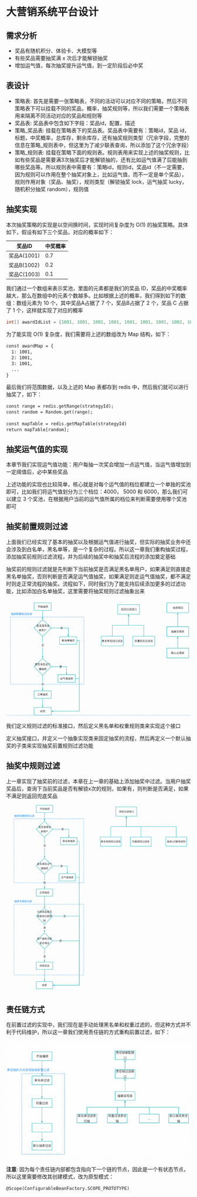 # 大营销系统平台设计
## 需求分析
* 奖品有随机积分、体验卡、大模型等
* 有些奖品需要抽奖满 x 次后才能解锁抽奖
* 增加运气值，每次抽奖提升运气值，到一定阶段后必中奖

## 表设计
* 策略表: 首先是需要一张策略表，不同的活动可以对应不同的策略，然后不同策略表下可以挂载不同的奖品，概率，抽奖规则等，所以我们需要一个策略表用来隔离不同活动对应的奖品和规则等
* 奖品表: 奖品表中包含如下字段：奖品id，配置，描述
* 策略_奖品表: 挂载在策略表下的奖品表。奖品表中需要有：策略id，奖品 id，标题，中奖概率，总库存，剩余库存，还有抽奖规则类型（冗余字段，完整的信息在策略_规则表中，但这里为了减少联表查询，所以添加了这个冗余字段）
* 策略_规则表: 挂载在策略下面的规则表。规则表用来实现上述的抽奖规则，比如有些奖品是需要满3次抽奖后才能解锁抽的，还有比如运气值满了后能抽到哪些奖品等。所以规则表中需要有：策略id，规则id，奖品id（不一定需要，因为规则可以作用在整个抽奖对象上，比如运气值，而不一定是单个奖品），规则作用对象（奖品、抽奖），规则类型（解锁抽奖 lock，运气抽奖 lucky，随机积分抽奖 random），规则值

## 抽奖实现
本次抽奖策略的实现是以空间换时间，实现时间复杂度为 O(1) 的抽奖策略。具体如下，假设有如下三个奖品，对应的概率如下：

| 奖品ID      | 中奖概率 |
|-----------|------|
| 奖品A(1001) | 0.7  |
| 奖品B(1002) | 0.2  |
| 奖品C(1003) | 0.1  |

我们通过一个数组来表示奖池，里面的元素都是我们的奖品 ID，奖品的中奖概率越大，那么在数组中的元素个数越多。比如根据上述的概率，我们得到如下的数组：数组元素为 10 个，其中奖品A占据了 7 个，奖品B占据了 2 个，奖品 C 占据了 1 个，这样就实现了对应的概率

```java
int[] awardIdList = {1001, 1001, 1001, 1001, 1001, 1001, 1001, 1002, 1002, 1003};
```
为了能实现 O(1) 复杂度，我们需要将上述的数组改为 Map 结构，如下：
```
const awardMap = {
  1: 1001,
  2: 1001,
  3: 1001,
  ...
}
```
最后我们将范围数据，以及上述的 Map 表都存到 redis 中，然后我们就可以进行抽奖了，如下：
```
const range = redis.getRange(strategyId);
const random = Random.get(range);

const mapTable = redis.getMapTable(strategyId)
return mapTable[random];
```

## 抽奖运气值的实现
本章节我们实现运气值功能：用户每抽一次奖会增加一点运气值，当运气值增加到一定阈值后，必中某些奖品

上述功能的实现也比较简单，核心就是对每个运气值的档位都建立一个单独的奖池即可，比如我们将运气值划分为三个档位：4000， 5000 和 6000，那么我们可以建立 3 个奖池，在根据用户当前的运气值所属的档位来判断需要使用哪个奖池即可

## 抽奖前置规则过滤
上面我们已经实现了基本的抽奖以及根据运气值进行抽奖，但实际的抽奖业务中还会涉及到白名单，黑名单等，是一个复杂的过程。所以这一章我们重构抽奖过程，添加抽奖前规则过滤流程，并为后续的抽奖中和抽奖后流程的添加奠定基础

抽奖前的规则过滤就是先判断下当前抽奖是否满足黑名单用户，如果满足则直接走黑名单抽奖，否则判断是否满足运气值抽奖，如果满足则走运气值抽奖，都不满足时则走正常流程的抽奖。流程如下，同时我们为了能支持后续添加更多的过滤功能，比如添加白名单抽奖，这里需要将抽奖规则过滤抽象出来

![img.png](docs/images/lottery-process.png)

我们定义规则过滤的标准接口，然后定义黑名单和权重规则类来实现这个接口

定义抽奖接口，并定义一个抽象实现类来固定抽奖的流程，然后再定义一个默认抽奖的子类来实现抽奖前置规则过滤功能

## 抽奖中规则过滤
上一章实现了抽奖前的过滤，本章在上一章的基础上添加抽奖中过滤。当用户抽奖奖品后，查询下当前奖品是否有解锁x次的规则，如果有，则判断是否满足，如果不满足则返回兜底奖品

![img.png](docs/images/raffle-center.png)

## 责任链方式
在前置过滤的实现中，我们现在是手动处理黑名单和权重过滤的，但这种方式并不利于代码维护，所以这一章我们使用责任链的方式重构前置过滤，如下：

![img.png](docs/images/raffle-chain.png)

**注意**: 因为每个责任链内部都包含指向下一个链的节点，因此是一个有状态节点，所以这里需要修改其创建模式，改为原型模式：
```
@Scope(ConfigurableBeanFactory.SCOPE_PROTOTYPE)
```
